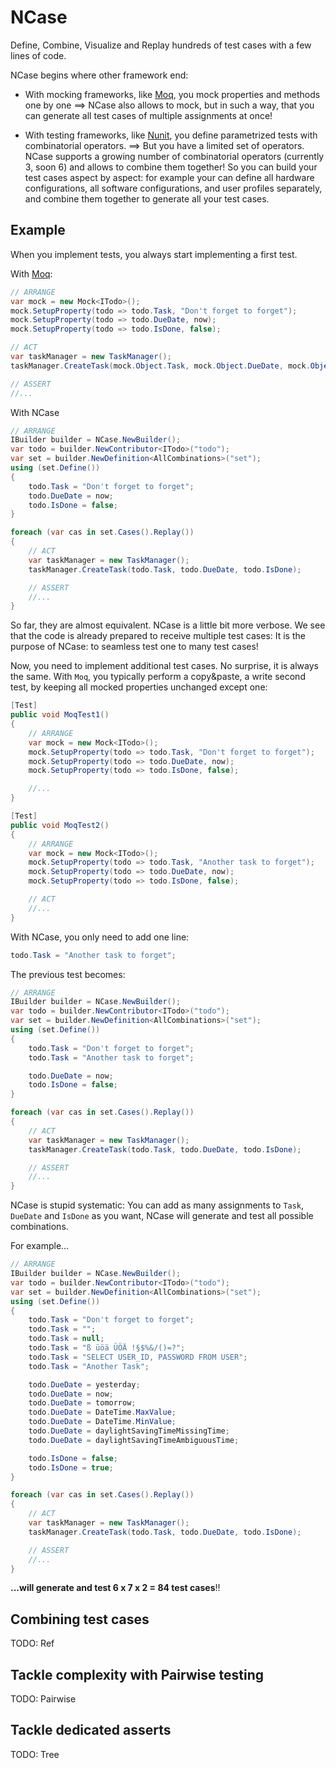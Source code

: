 NCase
=====

Define, Combine, Visualize and Replay hundreds of test cases with a few lines of code.

NCase begins where other framework end:

- With mocking frameworks, like [Moq][Moq], you mock properties and methods one by one
==> NCase also allows to mock, but in such a way, that you can generate all test cases of multiple assignments at once!

- With testing frameworks, like [Nunit][NUnit], you define parametrized tests with combinatorial operators.
==> But you have a limited set of operators. NCase supports a growing number of combinatorial operators (currently 3, soon 6) and allows to combine them together! So you can build your test cases aspect by aspect: for example your can define all hardware configurations, all software configurations, and user profiles separately, and combine them together to generate all your test cases.

Example
-------

When you implement tests, you always start implementing a first test.

With [Moq][Moq]: 

<!--# MoqExample1 -->
```C#
// ARRANGE
var mock = new Mock<ITodo>();
mock.SetupProperty(todo => todo.Task, "Don't forget to forget");
mock.SetupProperty(todo => todo.DueDate, now);
mock.SetupProperty(todo => todo.IsDone, false);

// ACT
var taskManager = new TaskManager();
taskManager.CreateTask(mock.Object.Task, mock.Object.DueDate, mock.Object.IsDone);

// ASSERT
//...
```

With NCase

<!--# NCaseExample1 -->
```C#
// ARRANGE
IBuilder builder = NCase.NewBuilder();
var todo = builder.NewContributor<ITodo>("todo");
var set = builder.NewDefinition<AllCombinations>("set");
using (set.Define())
{
    todo.Task = "Don't forget to forget";
    todo.DueDate = now;
    todo.IsDone = false;
}

foreach (var cas in set.Cases().Replay())
{
    // ACT
    var taskManager = new TaskManager();
    taskManager.CreateTask(todo.Task, todo.DueDate, todo.IsDone);

    // ASSERT
    //...
}
```

So far, they are almost equivalent. NCase is a little bit more verbose. We see that the code is already prepared to receive multiple test cases: It is the purpose of NCase: to seamless test one to many test cases!

Now, you need to implement additional test cases. No surprise, it is always the same. With `Moq`, you typically perform a copy&paste, a write second test, by keeping all mocked properties unchanged except one:

<!--# MoqExample2 -->
```C#
[Test]
public void MoqTest1()
{
    // ARRANGE
    var mock = new Mock<ITodo>();
    mock.SetupProperty(todo => todo.Task, "Don't forget to forget");
    mock.SetupProperty(todo => todo.DueDate, now);
    mock.SetupProperty(todo => todo.IsDone, false);

    //...
}

[Test]
public void MoqTest2()
{
    // ARRANGE
    var mock = new Mock<ITodo>();
    mock.SetupProperty(todo => todo.Task, "Another task to forget");
    mock.SetupProperty(todo => todo.DueDate, now);
    mock.SetupProperty(todo => todo.IsDone, false);

    // ACT
    //...
}
```

With NCase, you only need to add one line:

<!--# NCaseExample2_AddedLine -->
```C#
todo.Task = "Another task to forget";
```

The previous test becomes:

<!--# NCaseExample2 -->
```C#
// ARRANGE
IBuilder builder = NCase.NewBuilder();
var todo = builder.NewContributor<ITodo>("todo");
var set = builder.NewDefinition<AllCombinations>("set");
using (set.Define())
{
    todo.Task = "Don't forget to forget";
    todo.Task = "Another task to forget";

    todo.DueDate = now;
    todo.IsDone = false;
}

foreach (var cas in set.Cases().Replay())
{
    // ACT
    var taskManager = new TaskManager();
    taskManager.CreateTask(todo.Task, todo.DueDate, todo.IsDone);

    // ASSERT
    //...
}
```

NCase is stupid systematic: You can add as many assignments to `Task`, `DueDate` and `IsDone` as you want, NCase will generate and test all possible combinations. 

For example...

<!--# NCaseExample3 -->
```C#
// ARRANGE
IBuilder builder = NCase.NewBuilder();
var todo = builder.NewContributor<ITodo>("todo");
var set = builder.NewDefinition<AllCombinations>("set");
using (set.Define())
{
    todo.Task = "Don't forget to forget";
    todo.Task = "";
    todo.Task = null;
    todo.Task = "ß üöä ÜÖÄ !§$%&/()=?";
    todo.Task = "SELECT USER_ID, PASSWORD FROM USER";
    todo.Task = "Another Task";

    todo.DueDate = yesterday;
    todo.DueDate = now;
    todo.DueDate = tomorrow;
    todo.DueDate = DateTime.MaxValue;
    todo.DueDate = DateTime.MinValue;
    todo.DueDate = daylightSavingTimeMissingTime;
    todo.DueDate = daylightSavingTimeAmbiguousTime;

    todo.IsDone = false;
    todo.IsDone = true;
}

foreach (var cas in set.Cases().Replay())
{
    // ACT
    var taskManager = new TaskManager();
    taskManager.CreateTask(todo.Task, todo.DueDate, todo.IsDone);

    // ASSERT
    //...
}
``` 

**...will generate and test 6 x 7 x 2 = 84 test cases**!!



Combining test cases
--------------------

TODO: Ref

Tackle complexity with Pairwise testing
---------------------------------------

TODO: Pairwise

Tackle dedicated asserts
------------------------

TODO: Tree




[Moq]: https://github.com/Moq/moq4 
[NUnit]: http://www.nunit.org/